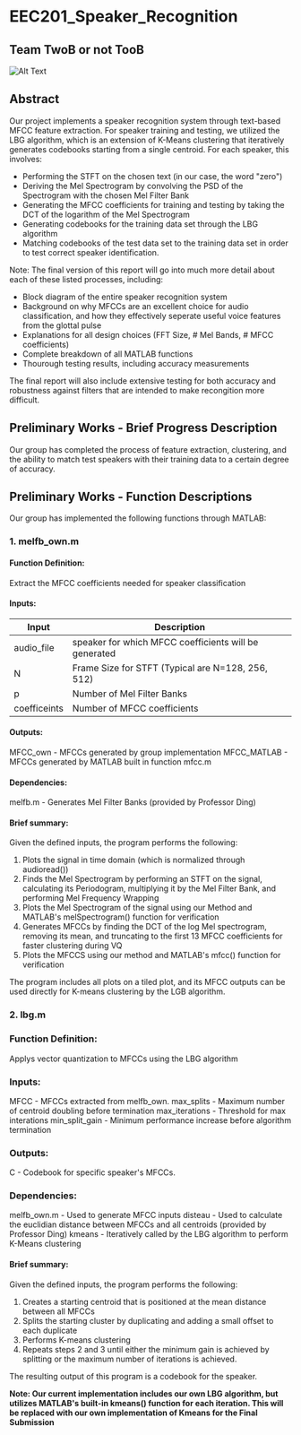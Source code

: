 # EEC201_Speaker_Recognition
## Team TwoB or not TooB

![Alt Text](https://i.pinimg.com/originals/1b/e1/b8/1be1b8df06dd6c392696589402cf26af.jpg)

## Abstract
Our project implements a speaker recognition system through text-based MFCC feature extraction. For speaker training and testing, we utilized the LBG algorithm, which is an extension of K-Means clustering that iteratively generates codebooks starting from a single centroid. For each speaker, this involves:
- Performing the STFT on the chosen text (in our case, the word "zero")
- Deriving the Mel Spectrogram by convolving the PSD of the Spectrogram with the chosen Mel Filter Bank
- Generating the MFCC coefficients for training and testing by taking the DCT of the logarithm of the Mel Spectrogram
- Generating codebooks for the training data set through the LBG algorithm
- Matching codebooks of the test data set to the training data set in order to test correct speaker identification.

Note: The final version of this report will go into much more detail about each of these listed processes, including:
- Block diagram of the entire speaker recognition system
- Background on why MFCCs are an excellent choice for audio classification, and how they effectively seperate useful voice features from the glottal pulse
- Explanations for all design choices (FFT Size, # Mel Bands, # MFCC coefficients)
- Complete breakdown of all MATLAB functions
- Thourough testing results, including accuracy measurements 

The final report will also include extensive testing for both accuracy and robustness against filters that are intended to make recongition more difficult.

## Preliminary Works - Brief Progress Description
Our group has completed the process of feature extraction, clustering, and the ability to match test speakers with their training data to a certain degree of accuracy.

## Preliminary Works - Function Descriptions
Our group has implemented the following functions through MATLAB:

### 1.  melfb_own.m
#### Function Definition:
Extract the MFCC coefficients needed for speaker classification

#### Inputs:
| Input | Description | 
| --- | --- |
| audio_file | speaker for which MFCC coefficients will be generated |
| N |Frame Size for STFT (Typical are N=128, 256, 512) |
| p | Number of Mel Filter Banks |
| coefficeints | Number of MFCC coefficients |

#### Outputs:
MFCC_own     - MFCCs generated by group implementation
MFCC_MATLAB  - MFCCs generated by MATLAB built in function mfcc.m

#### Dependencies:
melfb.m      - Generates Mel Filter Banks (provided by Professor Ding)

#### Brief summary:
Given the defined inputs, the program performs the following:
1.  Plots the signal in time domain (which is normalized through audioread())
2.  Finds the Mel Spectrogram by performing an STFT on the signal, calculating its Periodogram, multiplying it by the Mel Filter Bank, and performing Mel Frequency Wrapping
3.  Plots the Mel Spectrogram of the signal using our Method and MATLAB's melSpectrogram() function for verification
4.  Generates MFCCs by finding the DCT of the log Mel spectrogram, removing its mean, and truncating to the first 13 MFCC coefficients for faster clustering during VQ
5.  Plots the MFCCS using our method and MATLAB's mfcc() function for verification

The program includes all plots on a tiled plot, and its MFCC outputs can be used directly for K-means clustering by the LGB algorithm.

### 2. lbg.m
### Function Definition: 
Applys vector quantization to MFCCs using the LBG algorithm

### Inputs:
MFCC           - MFCCs extracted from melfb_own.
max_splits     - Maximum number of centroid doubling before termination
max_iterations - Threshold for max interations
min_split_gain - Minimum performance increase before algorithm termination

### Outputs:
C              - Codebook for specific speaker's MFCCs.

### Dependencies:
melfb_own.m    - Used to generate MFCC inputs
disteau        - Used to calculate the euclidian distance between MFCCs and all centroids (provided by Professor Ding)
kmeans         - Iteratively called by the LBG algorithm to perform K-Means clustering

#### Brief summary:
Given the defined inputs, the program performs the following:
1.  Creates a starting centroid that is positioned at the mean distance between all MFCCs
2.  Splits the starting cluster by duplicating and adding a small offset to each duplicate
3.  Performs K-means clustering
4.  Repeats steps 2 and 3 until either the minimum gain is achieved by splitting or the maximum number of iterations is achieved.

The resulting output of this program is a codebook for the speaker.

**Note: Our current implementation includes our own LBG algorithm, but utilizes MATLAB's built-in kmeans() function for each iteration. This will be replaced with our own implementation of Kmeans for the Final Submission**

